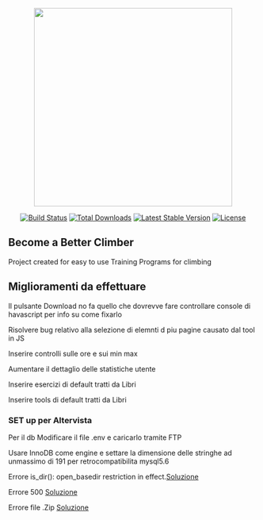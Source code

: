 <p align="center"><img src="https://res.cloudinary.com/dtfbvvkyp/image/upload/v1566331377/laravel-logolockup-cmyk-red.svg" width="400"></p>

<p align="center">
<a href="https://travis-ci.org/laravel/framework"><img src="https://travis-ci.org/laravel/framework.svg" alt="Build Status"></a>
<a href="https://packagist.org/packages/laravel/framework"><img src="https://poser.pugx.org/laravel/framework/d/total.svg" alt="Total Downloads"></a>
<a href="https://packagist.org/packages/laravel/framework"><img src="https://poser.pugx.org/laravel/framework/v/stable.svg" alt="Latest Stable Version"></a>
<a href="https://packagist.org/packages/laravel/framework"><img src="https://poser.pugx.org/laravel/framework/license.svg" alt="License"></a>
</p>

## Become a Better Climber
Project created for easy to use Training Programs for climbing

## Miglioramenti da effettuare
Il pulsante Download no fa quello che dovrevve fare controllare console di havascript per info su come fixarlo<br>

Risolvere bug relativo alla selezione di elemnti d piu pagine causato dal tool in JS<br>

Inserire controlli sulle ore e sui min max<br>

Aumentare il dettaglio delle statistiche utente<br>

Inserire esercizi di default tratti da Libri<br>

Inserire tools di default tratti da Libri<br>


### SET up per Altervista 

Per il db Modificare il file .env e caricarlo tramite FTP<br>

Usare InnoDB come engine e settare la dimensione delle stringhe ad unmassimo di 191 per retrocompatibilita mysql5.6<br>

Errore is_dir(): open_basedir restriction in effect.[Soluzione](http://forum.it.altervista.org/php-mysql-e-apache-htaccess/288179-laravel-problemi-relativi-path.html)<br>

Errore 500  [Soluzione](http://forum.it.altervista.org/php-mysql-e-apache-htaccess/282797-errore-500-installazione-laravel.html)<br>

Errore file .Zip    [Soluzione](http://forum.it.altervista.org/php-mysql-e-apache-htaccess/288176-laravel-caricamento-sito-impossibile.html)<br>
